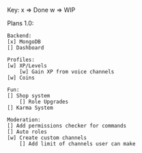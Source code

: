 Key:
    x => Done
    w => WIP
    
Plans 1.0:
    
    Backend:
    [x] MongoDB
    [] Dashboard
    
    Profiles:
    [w] XP/Levels
        [w] Gain XP from voice channels
    [w] Coins
    
    Fun:
    [] Shop system
        [] Role Upgrades
    [] Karma System
    
    Moderation:
    [] Add permissions checker for commands
    [] Auto roles
    [w] Create custom channels
        [] Add limit of channels user can make